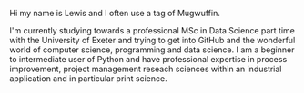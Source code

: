 Hi my name is Lewis and I often use a tag of Mugwuffin.

I'm currently studying towards a professional MSc in Data Science part time with the University of Exeter and trying to get into GitHub and the wonderful world of computer science, programming and data science. I am a beginner to intermediate user of Python and have professional expertise in process improvement, project management reseach sciences within an industrial application and in particular print science.

